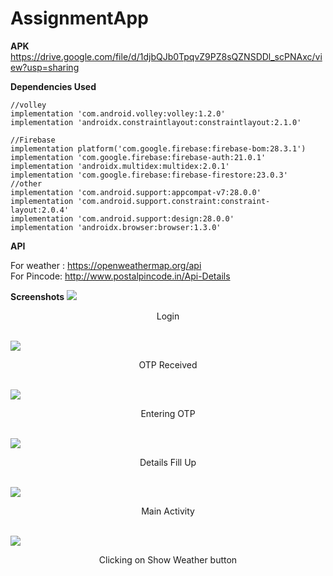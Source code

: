 
# AssignmentApp
<b>APK</b>
https://drive.google.com/file/d/1djbQJb0TpqvZ9PZ8sQZNSDDl_scPNAxc/view?usp=sharing

<b>Dependencies Used</b>
```
//volley  
implementation 'com.android.volley:volley:1.2.0'  
implementation 'androidx.constraintlayout:constraintlayout:2.1.0'  
  
//Firebase  
implementation platform('com.google.firebase:firebase-bom:28.3.1')  
implementation 'com.google.firebase:firebase-auth:21.0.1'  
implementation 'androidx.multidex:multidex:2.0.1'  
implementation 'com.google.firebase:firebase-firestore:23.0.3'  
//other  
implementation 'com.android.support:appcompat-v7:28.0.0'  
implementation 'com.android.support.constraint:constraint-layout:2.0.4'  
implementation 'com.android.support:design:28.0.0'  
implementation 'androidx.browser:browser:1.3.0'
```

<b>API</b><br/>

For weather : https://openweathermap.org/api<br/>
For Pincode: http://www.postalpincode.in/Api-Details

<b>Screenshots</b>
![](https://user-images.githubusercontent.com/57591622/129959921-086c9c7d-09e3-4481-981e-6a61c9b94961.jpg)
<center>Login</center><br/>

![](https://user-images.githubusercontent.com/57591622/129960292-1d08d672-8d96-4731-b5a9-2b358f762739.jpeg)
<center>OTP Received</center><br/>

![](https://user-images.githubusercontent.com/57591622/129959951-b0d3f897-c12e-40b0-a491-f4e8c4589cdb.jpeg)
<center>Entering OTP</center><br/>

![](https://user-images.githubusercontent.com/57591622/129959966-947f2364-40f6-4c2f-861e-09ac2554abe1.jpeg)
<center>Details Fill Up</center><br/>

![](https://user-images.githubusercontent.com/57591622/129960004-832ba1a7-b408-40b6-be1d-43fb4a6aa3b5.jpeg)
<center>Main Activity</center><br/>

![](https://user-images.githubusercontent.com/57591622/129960013-fc45e27e-ec78-44a3-b940-6b0cd39f125e.jpeg)
<center>Clicking on Show Weather button</center><br/>

